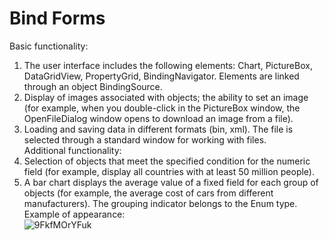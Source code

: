 # Bind Forms
Basic functionality:
1) The user interface includes the following elements: Chart, PictureBox,
DataGridView, PropertyGrid, BindingNavigator. Elements are linked through an object
BindingSource.
2) Display of images associated with objects; the ability to set an image (for example, when you double-click in the PictureBox window, the OpenFileDialog window opens to
download an image from a file).
3) Loading and saving data in different formats (bin, xml). The file
is selected through a standard window for working with files.  \
Additional functionality:
1) Selection of objects that meet the specified condition for the numeric field
(for example, display all countries with at least 50 million
people).
2) A bar chart displays the average value of a fixed field
for each group of objects (for example, the average cost of cars
from different manufacturers). The grouping indicator belongs to the Enum type.  
Example of appearance:  
![9FkfMOrYFuk](https://user-images.githubusercontent.com/73057920/233348814-e5ac983e-9a94-4989-970f-f58e50a633e1.jpg)

